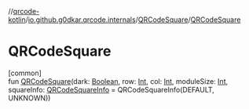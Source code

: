 //[qrcode-kotlin](../../../index.md)/[io.github.g0dkar.qrcode.internals](../index.md)/[QRCodeSquare](index.md)/[QRCodeSquare](-q-r-code-square.md)

# QRCodeSquare

[common]\
fun [QRCodeSquare](-q-r-code-square.md)(dark: [Boolean](https://kotlinlang.org/api/latest/jvm/stdlib/kotlin/-boolean/index.html), row: [Int](https://kotlinlang.org/api/latest/jvm/stdlib/kotlin/-int/index.html), col: [Int](https://kotlinlang.org/api/latest/jvm/stdlib/kotlin/-int/index.html), moduleSize: [Int](https://kotlinlang.org/api/latest/jvm/stdlib/kotlin/-int/index.html), squareInfo: [QRCodeSquareInfo](../-q-r-code-square-info/index.md) = QRCodeSquareInfo(DEFAULT, UNKNOWN))
